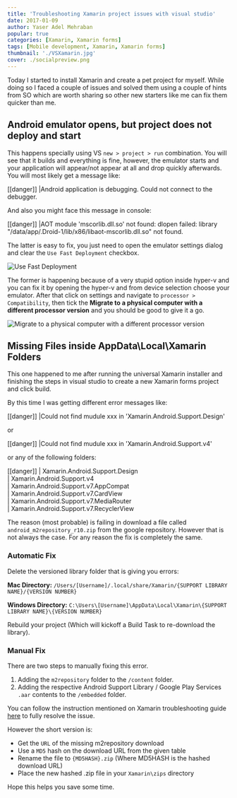```yaml
---
title: 'Troubleshooting Xamarin project issues with visual studio'
date: 2017-01-09
author: Yaser Adel Mehraban
popular: true
categories: [Xamarin, Xamarin forms]
tags: [Mobile development, Xamarin, Xamarin forms]
thumbnail: './VSXamarin.jpg'
cover: ./socialpreview.png
---
```


Today I started to install Xamarin and create a pet project for myself. While doing so I faced a couple of issues and solved them using a couple of hints from SO which are worth sharing so other new starters like me can fix them quicker than me.

<!--more-->

## Android emulator opens, but project does not deploy and start

This happens specially using VS `new > project > run` combination. You will see that it builds and everything is fine, however, the emulator starts and your application will appear/not appear at all and drop quickly afterwards. You will most likely get a message like:

[[danger]]
|Android application is debugging. Could not connect to the debugger.

And also you might face this message in console:

[[danger]]
|AOT module 'mscorlib.dll.so' not found: dlopen failed: library "/data/app/<your app name>.Droid-1/lib/x86/libaot-mscorlib.dll.so" not found.

The latter is easy to fix, you just need to open the emulator settings dialog and clear the `Use Fast Deployment` checkbox.

![Use Fast Deployment](./image.png)

The former is happening because of a very stupid option inside hyper-v and you can fix it by opening the hyper-v and from device selection choose your emulator. After that click on settings and navigate to `processor > Compatibility`, then tick the **Migrate to a physical computer with a different processor version** and you should be good to give it a go.

![Migrate to a physical computer with a different processor version](./image9.png)

## Missing Files inside AppData\Local\Xamarin Folders

This one happened to me after running the universal Xamarin installer and finishing the steps in visual studio to create a new Xamarin forms project and click build.

By this time I was getting different error messages like:

[[danger]]
|Could not find mudule xxx in 'Xamarin.Android.Support.Design'

or

[[danger]]
|Could not find mudule xxx in 'Xamarin.Android.Support.v4'

or any of the following folders:

[[danger]]
| Xamarin.Android.Support.Design <br/>
| Xamarin.Android.Support.v4 <br/>
| Xamarin.Android.Support.v7.AppCompat <br/>
| Xamarin.Android.Support.v7.CardView <br/>
| Xamarin.Android.Support.v7.MediaRouter <br/>
| Xamarin.Android.Support.v7.RecyclerView <br/>

The reason (most probable) is failing in download a file called `android_m2repository_r10.zip` from the google repository. However that is not always the case. For any reason the fix is completely the same.

### Automatic Fix

Delete the versioned library folder that is giving you errors:

**Mac Directory:** `/Users/[Username]/.local/share/Xamarin/{SUPPORT LIBRARY NAME}/{VERSION NUMBER}`

**Windows Directory:** `C:\Users\[Username]\AppData\Local\Xamarin\{SUPPORT LIBRARY NAME}\{VERSION NUMBER}`

Rebuild your project (Which will kickoff a Build Task to re-download the library).

### Manual Fix

There are two steps to manually fixing this error.

1. Adding the `m2repository` folder to the `/content` folder.
2. Adding the respective Android Support Library / Google Play Services `.aar` contents to the `/embedded` folder.

You can follow the instruction mentioned on Xamarin troubleshooting guide [here](https://developer.xamarin.com/guides/android/troubleshooting/resolving-library-installation-errors/) to fully resolve the issue.

However the short version is:

- Get the `URL` of the missing m2repository download
- Use a `MD5` hash on the download URL from the given table
- Rename the file to `{MD5HASH}.zip` (Where MD5HASH is the hashed download URL)
- Place the new hashed .zip file in your `Xamarin\zips` directory

Hope this helps you save some time.
